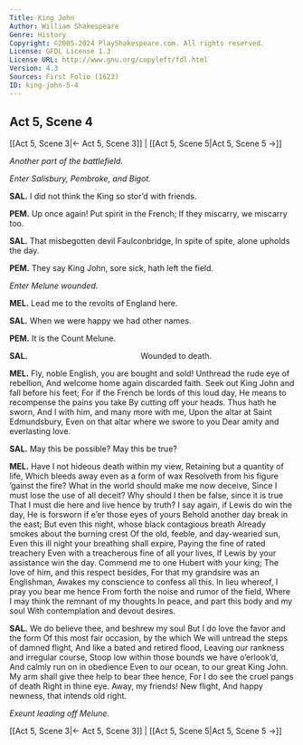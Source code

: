 ```yaml
---
Title: King John
Author: William Shakespeare
Genre: History
Copyright: ©2005-2024 PlayShakespeare.com. All rights reserved.
License: GFDL License 1.3
License URL: http://www.gnu.org/copyleft/fdl.html
Version: 4.3
Sources: First Folio (1623)
ID: king-john-5-4
---
```


## Act 5, Scene 4
[[Act 5, Scene 3|← Act 5, Scene 3]] | [[Act 5, Scene 5|Act 5, Scene 5 →]]

*Another part of the battlefield.*

*Enter Salisbury, Pembroke, and Bigot.*

**SAL.**
I did not think the King so stor’d with friends.

**PEM.**
Up once again! Put spirit in the French;
If they miscarry, we miscarry too.

**SAL.**
That misbegotten devil Faulconbridge,
In spite of spite, alone upholds the day.

**PEM.**
They say King John, sore sick, hath left the field.

*Enter Melune wounded.*

**MEL.**
Lead me to the revolts of England here.

**SAL.**
When we were happy we had other names.

**PEM.**
It is the Count Melune.

**SAL.**
              Wounded to death.

**MEL.**
Fly, noble English, you are bought and sold!
Unthread the rude eye of rebellion,
And welcome home again discarded faith.
Seek out King John and fall before his feet;
For if the French be lords of this loud day,
He means to recompense the pains you take
By cutting off your heads. Thus hath he sworn,
And I with him, and many more with me,
Upon the altar at Saint Edmundsbury,
Even on that altar where we swore to you
Dear amity and everlasting love.

**SAL.**
May this be possible? May this be true?

**MEL.**
Have I not hideous death within my view,
Retaining but a quantity of life,
Which bleeds away even as a form of wax
Resolveth from his figure ’gainst the fire?
What in the world should make me now deceive,
Since I must lose the use of all deceit?
Why should I then be false, since it is true
That I must die here and live hence by truth?
I say again, if Lewis do win the day,
He is forsworn if e’er those eyes of yours
Behold another day break in the east;
But even this night, whose black contagious breath
Already smokes about the burning crest
Of the old, feeble, and day-wearied sun,
Even this ill night your breathing shall expire,
Paying the fine of rated treachery
Even with a treacherous fine of all your lives,
If Lewis by your assistance win the day.
Commend me to one Hubert with your king;
The love of him, and this respect besides,
For that my grandsire was an Englishman,
Awakes my conscience to confess all this.
In lieu whereof, I pray you bear me hence
From forth the noise and rumor of the field,
Where I may think the remnant of my thoughts
In peace, and part this body and my soul
With contemplation and devout desires.

**SAL.**
We do believe thee, and beshrew my soul
But I do love the favor and the form
Of this most fair occasion, by the which
We will untread the steps of damned flight,
And like a bated and retired flood,
Leaving our rankness and irregular course,
Stoop low within those bounds we have o’erlook’d,
And calmly run on in obedience
Even to our ocean, to our great King John.
My arm shall give thee help to bear thee hence,
For I do see the cruel pangs of death
Right in thine eye. Away, my friends! New flight,
And happy newness, that intends old right.

*Exeunt leading off Melune.*

[[Act 5, Scene 3|← Act 5, Scene 3]] | [[Act 5, Scene 5|Act 5, Scene 5 →]]